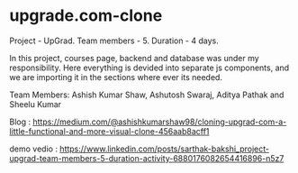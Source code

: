# upgrade.com-clone
 
Project - UpGrad.
Team members - 5.
Duration - 4 days.

In this project, courses page, backend and database was under my responsibility. Here everything is devided into separate js components, and we are importing it in the sections where ever its needed.

Team Members: Ashish Kumar Shaw, Ashutosh Swaraj, Aditya Pathak and Sheelu Kumar

Blog : <a href="https://medium.com/@ashishkumarshaw98/cloning-upgrad-com-a-little-functional-and-more-visual-clone-456aab8acff1">https://medium.com/@ashishkumarshaw98/cloning-upgrad-com-a-little-functional-and-more-visual-clone-456aab8acff1</a>

demo vedio : <a href="https://www.linkedin.com/embed/feed/update/urn:li:ugcPost:6880176063268360192" > https://www.linkedin.com/posts/sarthak-bakshi_project-upgrad-team-members-5-duration-activity-6880176082654416896-n5z7 </a>
